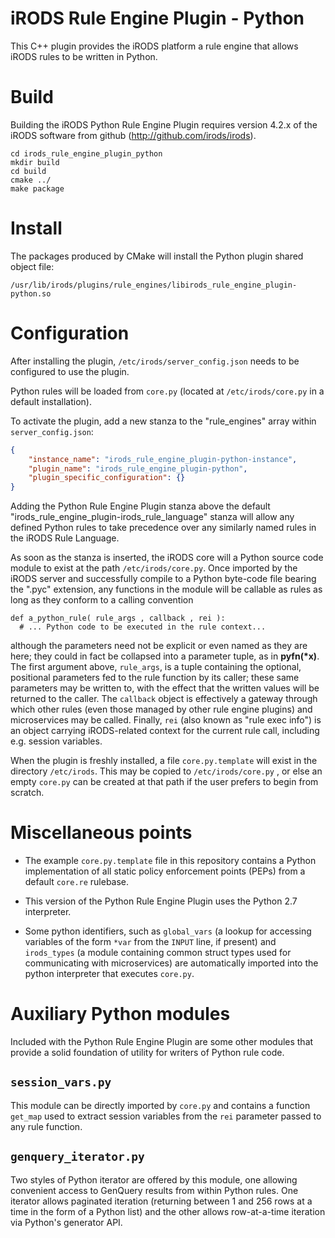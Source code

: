 # iRODS Rule Engine Plugin - Python

This C++ plugin provides the iRODS platform a rule engine that allows iRODS rules to be written in Python.

# Build

Building the iRODS Python Rule Engine Plugin requires version 4.2.x of the iRODS software from github (http://github.com/irods/irods).

```
cd irods_rule_engine_plugin_python
mkdir build
cd build
cmake ../
make package
```

# Install

The packages produced by CMake will install the Python plugin shared object file:

`/usr/lib/irods/plugins/rule_engines/libirods_rule_engine_plugin-python.so`

# Configuration

After installing the plugin, `/etc/irods/server_config.json` needs to be configured to use the plugin.

Python rules will be loaded from `core.py` (located at `/etc/irods/core.py` in a default installation).

To activate the plugin, add a new stanza to the "rule_engines" array within `server_config.json`:

```json
{
    "instance_name": "irods_rule_engine_plugin-python-instance",
    "plugin_name": "irods_rule_engine_plugin-python",
    "plugin_specific_configuration": {}
}
```

Adding the Python Rule Engine Plugin stanza above the default "irods_rule_engine_plugin-irods_rule_language" stanza will allow any defined Python rules to take precedence over any similarly named rules in the iRODS Rule Language.

As soon as the stanza is inserted, the iRODS core will a Python source code module to exist at the path `/etc/irods/core.py`. Once imported by the iRODS server and successfully compile to a Python byte-code file bearing the ".pyc" extension, any functions in the module will be callable as rules as long as they conform to a  calling convention
```
def a_python_rule( rule_args , callback , rei ):
  # ... Python code to be executed in the rule context...
```
although the parameters need not be explicit or even named as they are here; they could in fact be collapsed into a parameter tuple, as in **pyfn(\*x)**. The first argument above, `rule_args`, is a tuple containing the optional, positional parameters fed to the rule function by its caller; these same parameters may be written to, with the effect that the written values will be returned to the caller. The `callback` object is effectively a gateway through which other rules (even those managed by other rule engine plugins) and microservices may be called. Finally, `rei` (also known as "rule exec info") is an object carrying iRODS-related context for the current rule call, including e.g. session variables.

When the plugin is freshly installed, a file `core.py.template` will exist in the directory
`/etc/irods`. This may be copied to `/etc/irods/core.py` , or else an empty `core.py` can be created at that path if the user prefers to begin from scratch.

# Miscellaneous points

- The example `core.py.template` file in this repository contains a Python implementation of all static policy enforcement points (PEPs) from a default `core.re` rulebase.

- This version of the Python Rule Engine Plugin uses the Python 2.7 interpreter.

- Some python identifiers, such as `global_vars` (a lookup for accessing variables of the form `*var` from the `INPUT` line, if present) and `irods_types` (a module containing common struct types used for communicating with microservices) are automatically imported into the python interpreter that executes `core.py`.

# Auxiliary Python modules

Included with the Python Rule Engine Plugin are some other modules that provide a solid foundation of utility for writers of Python rule code.

## `session_vars.py`
This module can be directly imported by `core.py` and contains a function `get_map` used to extract session variables from the `rei` parameter passed to any rule function.

## `genquery_iterator.py`
Two styles of Python iterator are offered by this module, one allowing convenient access to GenQuery results from within Python rules.  One iterator allows paginated iteration (returning between 1 and 256 rows at a time in the form of a Python list) and the other allows row-at-a-time iteration via Python's generator API.
